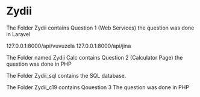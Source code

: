 # Zydii

The Folder Zydii contains Question 1 (Web Services) 
the question was done in Laravel

127.0.0.1:8000/api/vuvuzela
127.0.0.1:8000/api/jina



The Folder named Zydii Calc contains Question 2 (Calculator Page)
the question was done in PHP

The Folder Zydii_sql contains the SQL database.

The Folder Zydii_c19 contains Qouestion 3
The question was done in PHP
